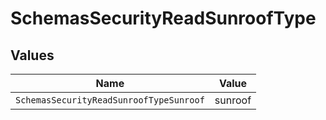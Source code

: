 # SchemasSecurityReadSunroofType


## Values

| Name                                    | Value                                   |
| --------------------------------------- | --------------------------------------- |
| `SchemasSecurityReadSunroofTypeSunroof` | sunroof                                 |